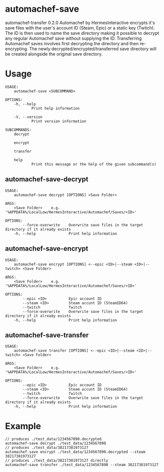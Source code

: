 # automachef-save
automachef-transfer 0.2.0
Automachef by HermesInteractive encrypts it's save files with the user's account ID (Steam, Epic) or
a static key (Twitch). The ID is then used to name the save directory making it possible to decrypt
any regular Automachef save without supplying the ID. Transferring Automachef saves involves first
decrypting the directory and then re-encrypting. The newly decrypted/encrypted/transferred save
directory will be created alongside the original save directory.

# Usage
```
USAGE:
    automachef-save <SUBCOMMAND>

OPTIONS:
    -h, --help
            Print help information

    -V, --version
            Print version information

SUBCOMMANDS:
    decrypt
            
    encrypt
            
    transfer
            
    help
            Print this message or the help of the given subcommand(s)
```
## automachef-save-decrypt 
```
USAGE:
    automachef-save decrypt [OPTIONS] <Save Folder>

ARGS:
    <Save Folder>    e.g. '%APPDATA%/LocalLow/HermesInteractive/Automachef/Saves/<ID>'

OPTIONS:
        --force-overwrite    Overwrite save files in the target directory if it already exists
    -h, --help               Print help information
```
## automachef-save-encrypt 
```
USAGE:
    automachef-save encrypt [OPTIONS] <--epic <ID>|--steam <ID>|--twitch> <Save Folder>

ARGS:
    <Save Folder>    e.g. '%APPDATA%/LocalLow/HermesInteractive/Automachef/Saves/<ID>'

OPTIONS:
        --epic <ID>          Epic account ID
        --steam <ID>         Steam accunt ID (SteamID64)
        --twitch             Twitch
        --force-overwrite    Overwrite save files in the target directory if it already exists
    -h, --help               Print help information
```
## automachef-save-transfer 
```
USAGE:
    automachef-save transfer [OPTIONS] <--epic <ID>|--steam <ID>|--twitch> <Save Folder>

ARGS:
    <Save Folder>    e.g. '%APPDATA%/LocalLow/HermesInteractive/Automachef/Saves/<ID>'

OPTIONS:
        --epic <ID>          Epic account ID
        --steam <ID>         Steam accunt ID (SteamID64)
        --twitch             Twitch
        --force-overwrite    Overwrite save files in the target directory if it already exists
    -h, --help               Print help information
```
# Example
```
// produces ./test_data/1234567890.decrypted
automachef-save decrypt ./test_data/1234567890
// produces ./test_data/38217381973127
automachef-save encrypt ./test_data/1234567890.decrypted --steam 38217381973127
// produces ./test_data/38217381973127 directly
automachef-save transfer ./test_data/1234567890 --steam 38217381973127
```
